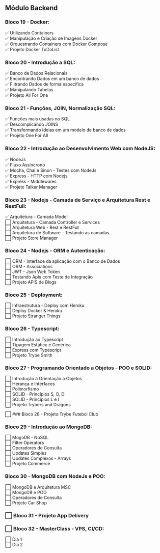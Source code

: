 ## Módulo Backend

### Bloco 19 - Docker:
 ✅ Utilizando Containers <br>
 ✅ Manipulação e Criação de Imagens Docker <br>
 ✅ Orquestrando Containers com Docker Compose <br>
 ✅ Projeto Docker ToDoList <br>

### Bloco 20 - Introdução a SQL:
 ✅ Banco de Dados Relacionais <br>
 ✅ Encontrando Dados em um banco de dados <br>
 ✅ Filtrando Dados de forma específica <br>
 ✅ Manipulando Tabelas <br>
 ✅ Projeto All For One <br>

### Bloco 21 - Funções, JOIN, Normalização SQL:
 ✅ Funções mais usadas no SQL <br>
 ✅ Descomplicando JOINS <br>
 ✅ Transformando ideias em um modelo de banco de dados <br>
 ✅ Projeto One For All <br>

### Bloco 22 - Introdução ao Desenvolvimento Web com NodeJS:
 ✅ NodeJs <br>
 ✅ Fluxo Assíncrono <br>
 ✅ Mocha, Chai e Sinon - Testes com NodeJs <br>
 ✅ Express - HTTP com Nodejs <br>
 ✅ Express - Middlewares <br>
 ✅ Projeto Talker Manager <br>

### Bloco 23 - Nodejs - Camada de Serviço e Arquitetura Rest e RestFull:
 ✅ Arquitetura - Camada Model <br>
 ⬜ Arquitetura - Camada Controller e Services <br>
 ⬜ Arquitetura Web - Rest e RestFull <br>
 ⬜ Arquitetura de Software - Testando as camadas <br>
 ⬜ Projeto Store Manager <br>

### Bloco 24 - Nodejs - ORM e Autenticação:
 ⬜ ORM - Interface da aplicação com o Banco de Dados <br>
 ⬜ ORM - Associations <br>
 ⬜ JWT - Json Web Token <br>
 ⬜ Testando Apis com Teste de Integração <br>
 ⬜ Projeto APIS de Blogs <br>

### Bloco 25 - Deployment:
 ⬜ Infraestrutura - Deploy com Heroku <br>
 ⬜ Deploy Docker & Heroku  <br>
 ⬜ Projeto Stranger Things <br>

### Bloco 26 - Typescript:
 ⬜ Introdução ao Typescript <br>
 ⬜ Tipagem Estática e Genérica <br>
 ⬜ Express com Typescript <br>
 ⬜ Projeto Trybe Smith <br>

### Bloco 27 - Programando Orientado a Objetos - POO e SOLID:
 ⬜ Introdução à Orientação a Objetos <br>
 ⬜ Herança e Interfaces <br>
 ⬜ Polimorfismo <br>
 ⬜ SOLID - Princípios S, O, D <br>
 ⬜ SOLID - Princípios L e I <br>
 ⬜ Projeto Trybers and Dragons <br>

 ⬜ ### Bloco 28 - Projeto Trybe Futebol Club <br>

### Bloco 29 - Introdução ao MongoDB:
 ⬜ MogoDB - NoSQL <br>
 ⬜ Filter Operators <br>
 ⬜ Operadores de Consulta <br>
 ⬜ Updates Simples <br>
 ⬜ Updates Complexos - Arrays <br>
 ⬜ Projeto Commerce <br>

### Bloco 30 - MongoDB com NodeJs e POO:
 ⬜ MongoDB e Arquitetura MSC <br>
 ⬜ MongoDB e POO <br>
 ⬜ Operadores de Consulta <br>
 ⬜ Projeto Car Shop <br>

 ### ⬜ Bloco 31 - Projeto App Delivery 

 ### ⬜ Bloco 32 - MasterClass - VPS, CI/CD:
 ⬜ Dia 1 <br>
 ⬜ Dia 2 <br>
